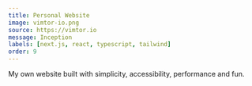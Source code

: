 ```yaml
---
title: Personal Website
image: vimtor-io.png
source: https://vimtor.io
message: Inception
labels: [next.js, react, typescript, tailwind]
order: 9
---
```


My own website built with simplicity, accessibility, performance and fun.
